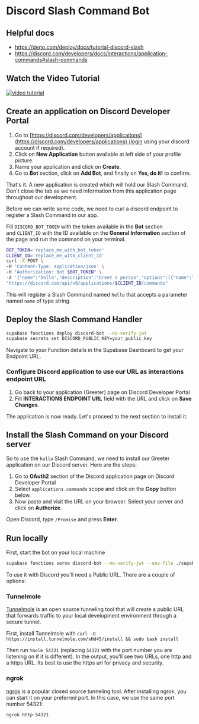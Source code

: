 # Discord Slash Command Bot

## Helpful docs

- https://deno.com/deploy/docs/tutorial-discord-slash
- https://discord.com/developers/docs/interactions/application-commands#slash-commands

## Watch the Video Tutorial

[![video tutorial](https://img.youtube.com/vi/J24Bvo_m7DM/0.jpg)](https://www.youtube.com/watch?v=J24Bvo_m7DM)

## Create an application on Discord Developer Portal

1. Go to [https://discord.com/developers/applications](https://discord.com/developers/applications) (login using your discord account if required).
2. Click on **New Application** button available at left side of your profile picture.
3. Name your application and click on **Create**.
4. Go to **Bot** section, click on **Add Bot**, and finally on **Yes, do it!** to confirm.

That's it. A new application is created which will hold our Slash Command. Don't close the tab as we need information from this application page throughout our development.

Before we can write some code, we need to curl a discord endpoint to register a Slash Command in our app.

Fill `DISCORD_BOT_TOKEN` with the token available in the **Bot** section and `CLIENT_ID` with the ID available on the **General Information** section of the page and run the command on your terminal.

```bash
BOT_TOKEN='replace_me_with_bot_token'
CLIENT_ID='replace_me_with_client_id'
curl -X POST \
-H 'Content-Type: application/json' \
-H "Authorization: Bot $BOT_TOKEN" \
-d '{"name":"hello","description":"Greet a person","options":[{"name":"name","description":"The name of the person","type":3,"required":true}]}' \
"https://discord.com/api/v8/applications/$CLIENT_ID/commands"
```

This will register a Slash Command named `hello` that accepts a parameter named `name` of type string.

## Deploy the Slash Command Handler

```bash
supabase functions deploy discord-bot --no-verify-jwt
supabase secrets set DISCORD_PUBLIC_KEY=your_public_key
```

Navigate to your Function details in the Supabase Dashboard to get your Endpoint URL.

### Configure Discord application to use our URL as interactions endpoint URL

1. Go back to your application (Greeter) page on Discord Developer Portal
2. Fill **INTERACTIONS ENDPOINT URL** field with the URL and click on **Save Changes**.

The application is now ready. Let's proceed to the next section to install it.

## Install the Slash Command on your Discord server

So to use the `hello` Slash Command, we need to install our Greeter application on our Discord server. Here are the steps:

1. Go to **OAuth2** section of the Discord application page on Discord Developer Portal
2. Select `applications.commands` scope and click on the **Copy** button below.
3. Now paste and visit the URL on your browser. Select your server and click on **Authorize**.

Open Discord, type `/Promise` and press **Enter**.

## Run locally

First, start the bot on your local machine
```bash
supabase functions serve discord-bot --no-verify-jwt --env-file ./supabase/.env.local
```

To use it with Discord you'll need a Public URL. There are a couple of options:

### Tunnelmole 

[Tunnelmole](https://github.com/robbie-cahill/tunnelmole-client) is an open source tunneling tool that will create a public URL that forwards traffic to your local development environment through a secure tunnel. 

First, install Tunnelmole with `curl -O https://install.tunnelmole.com/xHd45/install && sudo bash install`

Then run `tmole 54321` (replacing `54321` with the port number you are listening on if it is different). In the output, you'll see two URLs, one http and a https URL. Its best to use the https url for privacy and security.

### ngrok 

[ngrok](https://ngrok.com/) is a popular closed source tunneling tool. After installing ngrok, you can start it on your preferred port. In this case, we use the same port number 54321:

```bash
ngrok http 54321
```

